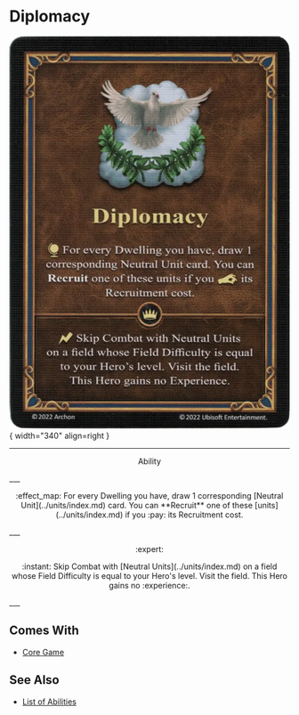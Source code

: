 # Diplomacy

![Diplomacy](../assets/abilities-diplomacy.webp){ width="340" align=right }

___
<p style="text-align: center;" markdown>Ability</p>
___
<p style="text-align: center;" markdown>:effect_map: For every Dwelling you have, draw 1 corresponding [Neutral Unit](../units/index.md) card. You can **Recruit** one of these [units](../units/index.md) if you :pay: its Recruitment cost.</p>
___
<p style="text-align: center;" markdown> :expert: </p>

<p style="text-align: center;" markdown>:instant: Skip Combat with [Neutral Units](../units/index.md) on a field whose Field Difficulty is equal to your Hero's level. Visit the field. This Hero gains no :experience:.</p>
___


## Comes With

- [Core Game](../content.md)


## See Also

- [List of Abilities](index.md)
